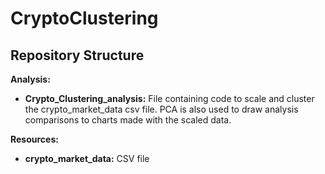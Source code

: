 # CryptoClustering

## Repository Structure

**Analysis:**
  - **Crypto_Clustering_analysis:** File containing code to scale and cluster the crypto_market_data csv file. PCA is also used to draw analysis comparisons to charts made with the scaled data.

**Resources:**

  - **crypto_market_data:** CSV file
